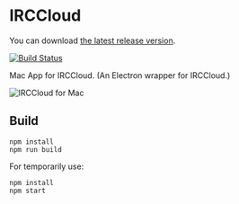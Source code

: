 # IRCCloud

You can download [the latest release version](https://github.com/dalinaum/IRCCloud/releases/tag/v0.6).

[![Build Status](https://travis-ci.org/dalinaum/IRCCloud.svg)](https://travis-ci.org/dalinaum/IRCCloud)

Mac App for IRCCloud. (An Electron wrapper for IRCCloud.)

![IRCCloud for Mac](https://cloud.githubusercontent.com/assets/145585/8322441/0c1814c4-1a70-11e5-8d88-4df80ce071c3.png)

## Build

````
npm install
npm run build
````

For temporarily use:

````
npm install
npm start
````
